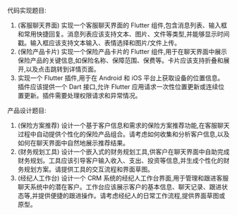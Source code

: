 代码实现题目:

1. (客服聊天界面) 实现一个客服聊天界面的 Flutter 组件,包含消息列表、输入框和常用快捷回复。消息列表应该支持文本、图片、文件等类型,并能够显示时间戳。输入框应该支持文本输入、表情选择和图片/文件上传。
2. (保险产品卡片) 实现一个保险产品卡片的 Flutter 组件,用于在聊天界面中展示保险产品的关键信息,如保险名称、保障范围、保费等。卡片应该支持折叠和展开,以及点击跳转到详情页面。
3.  实现一个 Flutter 插件,用于在 Android 和 iOS 平台上获取设备的位置信息。插件应该提供一个 Dart 接口,允许 Flutter 应用请求一次性位置更新或连续位置更新。插件需要处理权限请求和异常情况。

产品设计题目:
1. (保险方案推荐) 设计一个基于客户信息和需求的保险方案推荐功能,在客服聊天过程中自动提供个性化的保险产品组合。请考虑如何收集和分析客户信息,以及如何在聊天界面中自然地展示推荐结果。
2. (财务规划工具) 设计一个嵌入式的财务规划工具,供客户在聊天界面中自助完成财务规划。工具应该引导客户输入收入、支出、投资等信息,并生成个性化的财务规划方案。请提供工具的交互流程和界面草图。
3. (经纪人工作台) 设计一个 CRM 系统的经纪人工作台界面,用于管理和跟进客服聊天系统中的潜在客户。工作台应该展示客户的基本信息、聊天记录、跟进状态等,并提供便捷的跟进操作。请考虑经纪人的日常工作流程,提供界面草图或原型。
